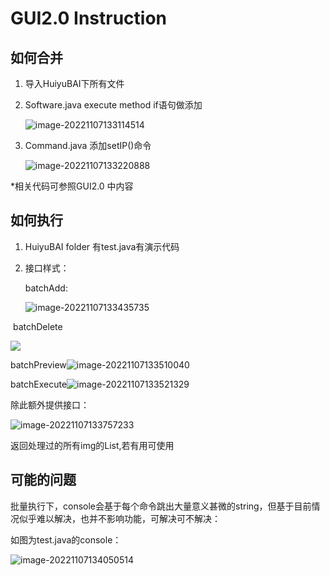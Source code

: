 # GUI2.0 Instruction 

## 如何合并

1. 导入HuiyuBAI下所有文件

2. Software.java execute method if语句做添加

   ![image-20221107133114514](C:\Users\huiyu\AppData\Roaming\Typora\typora-user-images\image-20221107133114514.png)

3. Command.java 添加setIP()命令

   ![image-20221107133220888](C:\Users\huiyu\AppData\Roaming\Typora\typora-user-images\image-20221107133220888.png)

*相关代码可参照GUI2.0 中内容

## 如何执行

1. HuiyuBAI folder 有test.java有演示代码

2. 接口样式：

   batchAdd:

   ![image-20221107133435735](C:\Users\huiyu\AppData\Roaming\Typora\typora-user-images\image-20221107133435735.png)

​	batchDelete

![](C:\Users\huiyu\AppData\Roaming\Typora\typora-user-images\image-20221107133448198.png)

batchPreview![image-20221107133510040](C:\Users\huiyu\AppData\Roaming\Typora\typora-user-images\image-20221107133510040.png)

batchExecute![image-20221107133521329](C:\Users\huiyu\AppData\Roaming\Typora\typora-user-images\image-20221107133521329.png)

除此额外提供接口：

![image-20221107133757233](C:\Users\huiyu\AppData\Roaming\Typora\typora-user-images\image-20221107133757233.png)

返回处理过的所有img的List,若有用可使用

## 可能的问题

批量执行下，console会基于每个命令跳出大量意义甚微的string，但基于目前情况似乎难以解决，也并不影响功能，可解决可不解决：

如图为test.java的console：

![image-20221107134050514](C:\Users\huiyu\AppData\Roaming\Typora\typora-user-images\image-20221107134050514.png)
